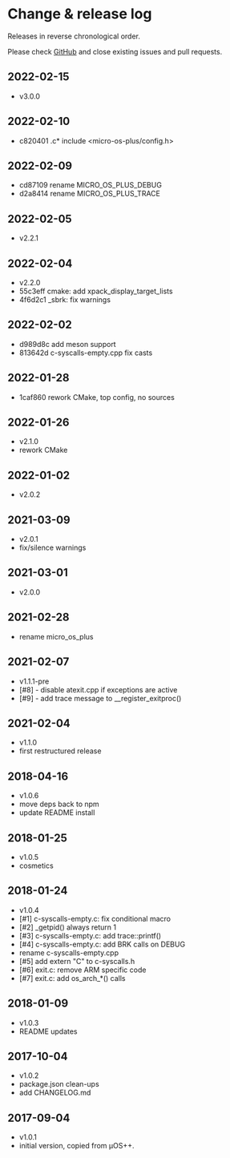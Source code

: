 # Change & release log

Releases in reverse chronological order.

Please check
[GitHub](https://github.com/micro-os-plus/libs-c-xpack/issues/)
and close existing issues and pull requests.

## 2022-02-15

- v3.0.0

## 2022-02-10

- c820401 .c* include <micro-os-plus/config.h>

## 2022-02-09

- cd87109 rename MICRO_OS_PLUS_DEBUG
- d2a8414 rename MICRO_OS_PLUS_TRACE

## 2022-02-05

- v2.2.1

## 2022-02-04

- v2.2.0
- 55c3eff cmake: add xpack_display_target_lists
- 4f6d2c1 _sbrk: fix warnings

## 2022-02-02

- d989d8c add meson support
- 813642d c-syscalls-empty.cpp fix casts

## 2022-01-28

- 1caf860 rework CMake, top config, no sources

## 2022-01-26

- v2.1.0
- rework CMake

## 2022-01-02

- v2.0.2

## 2021-03-09

- v2.0.1
- fix/silence warnings

## 2021-03-01

- v2.0.0

## 2021-02-28

- rename micro_os_plus

## 2021-02-07

- v1.1.1-pre
- [#8] - disable atexit.cpp if exceptions are active
- [#9] - add trace message to __register_exitproc()

## 2021-02-04

- v1.1.0
- first restructured release

## 2018-04-16

- v1.0.6
- move deps back to npm
- update README install

## 2018-01-25

- v1.0.5
- cosmetics

## 2018-01-24

- v1.0.4
- [#1] c-syscalls-empty.c: fix conditional macro
- [#2] _getpid() always return 1
- [#3] c-syscalls-empty.c: add trace::printf()
- [#4] c-syscalls-empty.c: add BRK calls on DEBUG
- rename c-syscalls-empty.cpp
- [#5] add extern "C" to c-syscalls.h
- [#6] exit.c: remove ARM specific code
- [#7] exit.c: add os_arch_*() calls

## 2018-01-09

- v1.0.3
- README updates

## 2017-10-04

- v1.0.2
- package.json clean-ups
- add CHANGELOG.md

## 2017-09-04

- v1.0.1
- initial version, copied from µOS++.
